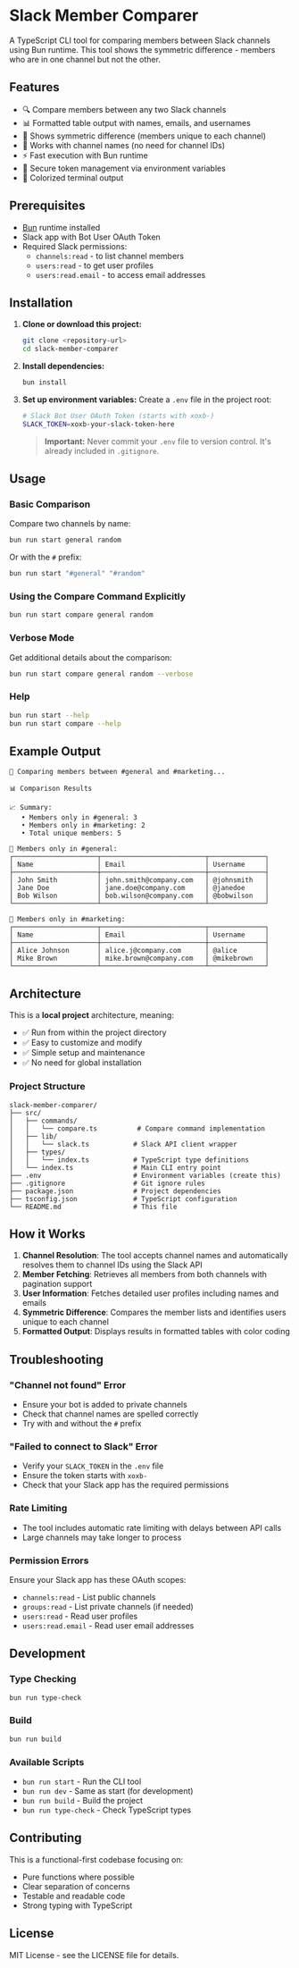 # Slack Member Comparer

A TypeScript CLI tool for comparing members between Slack channels using Bun runtime. This tool shows the symmetric difference - members who are in one channel but not the other.

## Features

- 🔍 Compare members between any two Slack channels
- 📊 Formatted table output with names, emails, and usernames
- 🎯 Shows symmetric difference (members unique to each channel)
- 🔗 Works with channel names (no need for channel IDs)
- ⚡ Fast execution with Bun runtime
- 🔐 Secure token management via environment variables
- 🎨 Colorized terminal output

## Prerequisites

- [Bun](https://bun.sh/) runtime installed
- Slack app with Bot User OAuth Token
- Required Slack permissions:
  - `channels:read` - to list channel members
  - `users:read` - to get user profiles
  - `users:read.email` - to access email addresses

## Installation

1. **Clone or download this project:**
   ```bash
   git clone <repository-url>
   cd slack-member-comparer
   ```

2. **Install dependencies:**
   ```bash
   bun install
   ```

3. **Set up environment variables:**
   Create a `.env` file in the project root:
   ```bash
   # Slack Bot User OAuth Token (starts with xoxb-)
   SLACK_TOKEN=xoxb-your-slack-token-here
   ```

   > **Important:** Never commit your `.env` file to version control. It's already included in `.gitignore`.

## Usage

### Basic Comparison

Compare two channels by name:

```bash
bun run start general random
```

Or with the `#` prefix:

```bash
bun run start "#general" "#random"
```

### Using the Compare Command Explicitly

```bash
bun run start compare general random
```

### Verbose Mode

Get additional details about the comparison:

```bash
bun run start compare general random --verbose
```

### Help

```bash
bun run start --help
bun run start compare --help
```

## Example Output

```
🔀 Comparing members between #general and #marketing...

📊 Comparison Results

📈 Summary:
   • Members only in #general: 3
   • Members only in #marketing: 2
   • Total unique members: 5

👥 Members only in #general:
┌─────────────────────┬──────────────────────────┬──────────────┐
│ Name                │ Email                    │ Username     │
├─────────────────────┼──────────────────────────┼──────────────┤
│ John Smith          │ john.smith@company.com   │ @johnsmith   │
│ Jane Doe            │ jane.doe@company.com     │ @janedoe     │
│ Bob Wilson          │ bob.wilson@company.com   │ @bobwilson   │
└─────────────────────┴──────────────────────────┴──────────────┘

👥 Members only in #marketing:
┌─────────────────────┬──────────────────────────┬──────────────┐
│ Name                │ Email                    │ Username     │
├─────────────────────┼──────────────────────────┼──────────────┤
│ Alice Johnson       │ alice.j@company.com      │ @alice       │
│ Mike Brown          │ mike.brown@company.com   │ @mikebrown   │
└─────────────────────┴──────────────────────────┴──────────────┘
```

## Architecture

This is a **local project** architecture, meaning:
- ✅ Run from within the project directory
- ✅ Easy to customize and modify
- ✅ Simple setup and maintenance
- ✅ No need for global installation

### Project Structure

```
slack-member-comparer/
├── src/
│   ├── commands/
│   │   └── compare.ts          # Compare command implementation
│   ├── lib/
│   │   └── slack.ts           # Slack API client wrapper
│   ├── types/
│   │   └── index.ts           # TypeScript type definitions
│   └── index.ts               # Main CLI entry point
├── .env                       # Environment variables (create this)
├── .gitignore                 # Git ignore rules
├── package.json               # Project dependencies
├── tsconfig.json              # TypeScript configuration
└── README.md                  # This file
```

## How it Works

1. **Channel Resolution**: The tool accepts channel names and automatically resolves them to channel IDs using the Slack API
2. **Member Fetching**: Retrieves all members from both channels with pagination support
3. **User Information**: Fetches detailed user profiles including names and emails
4. **Symmetric Difference**: Compares the member lists and identifies users unique to each channel
5. **Formatted Output**: Displays results in formatted tables with color coding

## Troubleshooting

### "Channel not found" Error
- Ensure your bot is added to private channels
- Check that channel names are spelled correctly
- Try with and without the `#` prefix

### "Failed to connect to Slack" Error
- Verify your `SLACK_TOKEN` in the `.env` file
- Ensure the token starts with `xoxb-`
- Check that your Slack app has the required permissions

### Rate Limiting
- The tool includes automatic rate limiting with delays between API calls
- Large channels may take longer to process

### Permission Errors
Ensure your Slack app has these OAuth scopes:
- `channels:read` - List public channels
- `groups:read` - List private channels (if needed)
- `users:read` - Read user profiles
- `users:read.email` - Read user email addresses

## Development

### Type Checking
```bash
bun run type-check
```

### Build
```bash
bun run build
```

### Available Scripts
- `bun run start` - Run the CLI tool
- `bun run dev` - Same as start (for development)
- `bun run build` - Build the project
- `bun run type-check` - Check TypeScript types

## Contributing

This is a functional-first codebase focusing on:
- Pure functions where possible
- Clear separation of concerns
- Testable and readable code
- Strong typing with TypeScript

## License

MIT License - see the LICENSE file for details.
